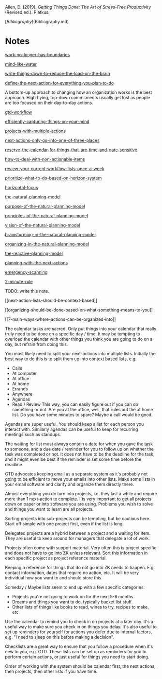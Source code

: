 Allen, D. (2019). _Getting Things Done: The Art of Stress-Free Productivity_ (Revised ed.). Piatkus.

[$Bibliography]($Bibliography.md)

# Notes

[work-no-longer-has-boundaries](work-no-longer-has-boundaries.md)

[mind-like-water](mind-like-water.md)

[write-things-down-to-reduce-the-load-on-the-brain](write-things-down-to-reduce-the-load-on-the-brain.md)

[define-the-next-action-for-everything-you-plan-to-do](define-the-next-action-for-everything-you-plan-to-do.md)

A bottom-up approach to changing how an organization works is the best approach. High flying, top-down commitments usually get lost as people are too focused on their day-to-day actions.

[gtd-workflow](gtd-workflow.md)

[efficiently-capturing-things-on-your-mind](efficiently-capturing-things-on-your-mind.md)

[projects-with-multiple-actions](projects-with-multiple-actions.md)

[next-actions-only-go-into-one-of-three-places](next-actions-only-go-into-one-of-three-places.md)

[reserve-the-calendar-for-things-that-are-time-and-date-sensitive](reserve-the-calendar-for-things-that-are-time-and-date-sensitive.md)

[how-to-deal-with-non-actionable-items](how-to-deal-with-non-actionable-items.md)

[review-your-current-workflow-lists-once-a-week](review-your-current-workflow-lists-once-a-week.md)

[prioritize-what-to-do-based-on-horizon-system](prioritize-what-to-do-based-on-horizon-system.md)

[horizontal-focus](horizontal-focus.md)

[the-natural-planning-model](the-natural-planning-model.md)

[purpose-of-the-natural-planning-model](purpose-of-the-natural-planning-model.md)

[principles-of-the-natural-planning-model](principles-of-the-natural-planning-model.md)

[vision-of-the-natural-planning-model](vision-of-the-natural-planning-model.md)

[brainstorming-in-the-natural-planning-model](brainstorming-in-the-natural-planning-model.md)

[organizing-in-the-natural-planning-model](organizing-in-the-natural-planning-model.md)

[the-reactive-planning-model](the-reactive-planning-model.md)

[planning-with-the-next-actions](planning-with-the-next-actions.md)

[emergency-scanning](emergency-scanning.md)

[2-minute-rule](2-minute-rule.md)


TODO: write this note.

[[next-action-lists-should-be-context-based]]

[[organizing-should-be-done-based-on-what-something-means-to-you]]

[[7-main-ways-where-actions-can-be-organized-into]]



The calendar tasks are sacred. Only put things into your calendar that really truly need to be done on a specific day / time. It may be tempting to overload the calendar with other things you think you are going to do on a day, but refrain from doing this.

You most likely need to split your next-actions into multiple lists. Initially the best way to do this is to split them up into context based lists, e.g.
- Calls
- At computer
- At office
- At home
- Errands
- Anywhere
- Agendas
- Read / Review
This way, you can easily figure out if you can do something or not. Are you at the office, well, that rules out the at home list. Do you have some minutes to spare? Maybe a call would be good.

Agendas are super useful. You should keep a list for each person you interact with. Similarly agendas can be useful to keep for recurring meetings such as standups.

The waiting for list must always contain a date for when you gave the task to someone, and a due date / reminder for you to follow up on whether the task was completed or not. It does not have to be the deadline for the task, and it might even be best if the reminder is set some time before the deadline.

GTD advocates keeping email as a separate system as it's probably not going to be efficient to move your emails into other lists. Make some lists in your email software and clarify and organize them directly there.

Almost everything you do turn into projects, i.e. they last a while and require more than 1 next-action to complete. I'ts very important to get all projects down on paper or into software you are using. Problems you wish to solve and things you want to learn are all projects.

Sorting projects into sub-projects can be tempting, but be cautious here. Start off simple with one project first, even if the list is long.

Delegated projects are a hybrid between a project and a waiting for item. They are useful to keep around for managers that delegate a lot of work.

Projects often come with support material. Very often this is project specific and does not have to go into ZK unless relevant. Sort this information in each specific project as project reference material.

Keeping a reference for things that do not go into ZK needs to happen. E.g. contact information, dates that require no action, etc. It will be very individual how you want to and should store this.

Someday / Maybe lists seem to end up with a few specific categories:
- Projects you're not going to work on for the next 5-6 months.
- Dreams and things you want to do, typically bucket list stuff.
- Other lists of things like books to read, wines to try, recipes to make, etc.

Use the calendar to remind you to check in on projects at a later day. It's a useful way to make sure you check in on things you delay. It's also useful to set up reminders for yourself for actions you defer due to internal factors, e.g. "I need to sleep on this before making a decision".

Checklists are a great way to ensure that you follow a procedure when it's new to you, e.g. GTD. These lists can be set up as reminders for you to perform certain actions, or just useful for things you need to start doing.

Order of working with the system should be calendar first, the next actions, then projects, then other lists if you have time.

